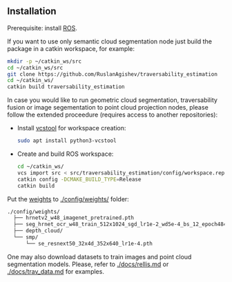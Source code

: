 ## Installation

Prerequisite: install [ROS](http://wiki.ros.org/ROS/Installation).

If you want to use only semantic cloud segmentation node just build the package in a catkin workspace, for example:

```bash
mkdir -p ~/catkin_ws/src
cd ~/catkin_ws/src
git clone https://github.com/RuslanAgishev/traversability_estimation
cd ~/catkin_ws/
catkin build traversability_estimation
```

In case you would like to run geometric cloud segmentation, traversability fusion or image segementation to point cloud projection nodes,
please follow the extended proceedure (requires access to another repositories):

- Install [vcstool](http://wiki.ros.org/vcstool) for workspace creation:
    ```bash
    sudo apt install python3-vcstool
    ```
- Create and build ROS workspace:
  ```bash
  cd ~/catkin_ws/
  vcs import src < src/traversability_estimation/config/workspace.repos
  catkin config -DCMAKE_BUILD_TYPE=Release
  catkin build
  ```

Put the [weights](http://subtdata.felk.cvut.cz/robingas/data/traversability_estimation/weights/)
to [./config/weights/](./config/weights/) folder:

```bash
./config/weights/
  ├── hrnetv2_w48_imagenet_pretrained.pth
  ├── seg_hrnet_ocr_w48_train_512x1024_sgd_lr1e-2_wd5e-4_bs_12_epoch484/
  ├── depth_cloud/
  └── smp/
      └── se_resnext50_32x4d_352x640_lr1e-4.pth
```

One may also download datasets to train images and point cloud segmentation models.
Please, refer to [./docs/rellis.md](./docs/rellis.md) or [./docs/trav_data.md](./docs/trav_data.md) for examples.
